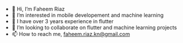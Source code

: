 - 👋 Hi, I’m Faheem Riaz
- 👀 I’m interested in mobile developement and machine learning
- 🌱 I have over 3 years experience in flutter
- 💞️ I’m looking to collaborate on flutter and machine learning projects
- 📫 How to reach me, faheem.riaz.kn@gmail.com
